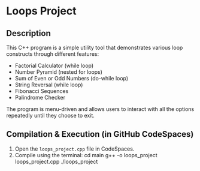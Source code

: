 # Loops Project

## Description
This C++ program is a simple utility tool that demonstrates various loop constructs through different features:
- Factorial Calculator (while loop)
- Number Pyramid (nested for loops)
- Sum of Even or Odd Numbers (do-while loop)
- String Reversal (while loop)
- Fibonacci Sequences
- Palindrome Checker
  
The program is menu-driven and allows users to interact with all the options repeatedly until they choose to exit.

## Compilation & Execution (in GitHub CodeSpaces)

1. Open the `loops_project.cpp` file in CodeSpaces.
2. Compile using the terminal:
cd main
g++ -o loops_project loops_project.cpp
./loops_project

